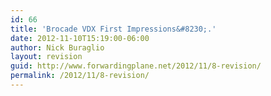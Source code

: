 ```yaml
---
id: 66
title: 'Brocade VDX First Impressions&#8230;.'
date: 2012-11-10T15:19:00-06:00
author: Nick Buraglio
layout: revision
guid: http://www.forwardingplane.net/2012/11/8-revision/
permalink: /2012/11/8-revision/
---
```

